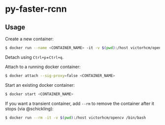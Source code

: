 # py-faster-rcnn


## Usage

Create a new container:
```sh
$ docker run --name <CONTAINER_NAME> -it -v $(pwd):/host victorhcm/opencv /bin/bash
```

Detach using `Ctrl+p`+`Ctrl+q`.

Attach to a running docker container:

```sh
$ docker attach --sig-proxy=false <CONTAINER_NAME>
```

Start an existing docker container:
```sh
$ docker start <CONTAINER_NAME>
```

If you want a transient container, add `--rm` to remove the container after it stops (via @schickling):

```sh
$ docker run --rm -it -v $(pwd):/host victorhcm/opencv /bin/bash
```

